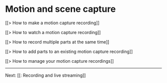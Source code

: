 # Motion and scene capture

[[> How to make a motion capture recording]]

[[> How to watch a motion capture recording]]

[[> How to record multiple parts at the same time]]

[[> How to add parts to an existing motion capture recording]]

[[> How to manage your motion capture recordings]]

---

Next: [[: Recording and live streaming]]
